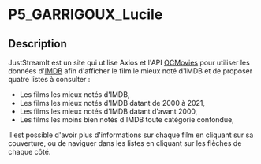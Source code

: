 # P5_GARRIGOUX_Lucile

## Description
JustStreamIt est un site qui utilise Axios et l'API [OCMovies](https://github.com/OpenClassrooms-Student-Center/OCMovies-API-EN-FR) pour utiliser les données d'[IMDB](https://www.imdb.com/) afin d'afficher le film le mieux noté d'IMDB et de proposer quatre listes à consulter :
-  Les films les mieux notés d'IMDB,
-  Les films les mieux notés d'IMDB datant de 2000 à 2021,
-  Les films les mieux notés d'IMDB datant d'avant 2000,
-  Les films les moins bien notés d'IMDB toute catégorie confondue,

Il est possible d'avoir plus d'informations sur chaque film en cliquant sur sa couverture, ou de naviguer dans les listes en cliquant sur les flèches de chaque côté.
